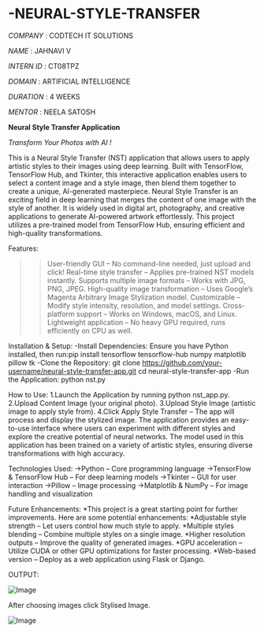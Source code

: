 # -NEURAL-STYLE-TRANSFER

*COMPANY* : CODTECH IT SOLUTIONS

*NAME* : JAHNAVI V

*INTERN ID* : CT08TPZ

*DOMAIN* : ARTIFICIAL INTELLIGENCE

*DURATION* : 4 WEEKS

*MENTOR* : NEELA SATOSH

**Neural Style Transfer Application**

*Transform Your Photos with AI !*

This is a Neural Style Transfer (NST) application that allows users to apply artistic styles to their images using deep learning. Built with TensorFlow, TensorFlow Hub, and Tkinter, this interactive application enables users to select a content image and a style image, then blend them together to create a unique, AI-generated masterpiece.
Neural Style Transfer is an exciting field in deep learning that merges the content of one image with the style of another. It is widely used in digital art, photography, and creative applications to generate AI-powered artwork effortlessly. This project utilizes a pre-trained model from TensorFlow Hub, ensuring efficient and high-quality transformations.

Features:
>>User-friendly GUI – No command-line needed, just upload and click!
>>Real-time style transfer – Applies pre-trained NST models instantly.
>>Supports multiple image formats – Works with JPG, PNG, JPEG.
>>High-quality image transformation – Uses Google’s Magenta Arbitrary Image Stylization model.
>>Customizable – Modify style intensity, resolution, and model settings.
>>Cross-platform support – Works on Windows, macOS, and Linux.
>>Lightweight application – No heavy GPU required, runs efficiently on CPU as well.

Installation & Setup:
-Install Dependencies:
Ensure you have Python installed, then run:pip install tensorflow tensorflow-hub numpy matplotlib pillow tk
-Clone the Repository:
git clone https://github.com/your-username/neural-style-transfer-app.git
cd neural-style-transfer-app
-Run the Application:
python nst.py

How to Use:
1.Launch the Application by running python nst_app.py.
2.Upload Content Image (your original photo).
3.Upload Style Image (artistic image to apply style from).
4.Click Apply Style Transfer – The app will process and display the stylized image.
The application provides an easy-to-use interface where users can experiment with different styles and explore the creative potential of neural networks. The model used in this application has been trained on a variety of artistic styles, ensuring diverse transformations with high accuracy.

Technologies Used:
->Python – Core programming language
->TensorFlow & TensorFlow Hub – For deep learning models
->Tkinter – GUI for user interaction
->Pillow – Image processing
->Matplotlib & NumPy – For image handling and visualization

Future Enhancements:
*This project is a great starting point for further improvements. Here are some potential enhancements:
*Adjustable style strength – Let users control how much style to apply.
*Multiple styles blending – Combine multiple styles on a single image.
*Higher resolution outputs – Improve the quality of generated images.
*GPU acceleration – Utilize CUDA or other GPU optimizations for faster processing.
*Web-based version – Deploy as a web application using Flask or Django.

OUTPUT:

![Image](https://github.com/user-attachments/assets/fcae2c4f-acb6-4460-a4c0-5beeb2aad14b)

After choosing images click Stylised Image.

![Image](https://github.com/user-attachments/assets/78dae0de-bdb0-4ce5-96de-eed0d9749ab2)
